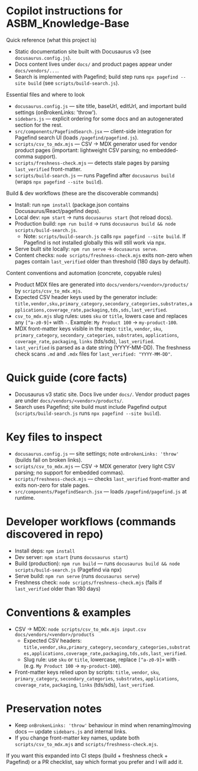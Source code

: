 <!--
Guidance for AI coding agents working on the Masonry Knowledge Base
Do not add aspirational advice — document only what is discoverable in the repo.
-->
# Copilot instructions for ASBM_Knowledge-Base

Quick reference (what this project is)
- Static documentation site built with Docusaurus v3 (see `docusaurus.config.js`).
- Docs content lives under `docs/` and product pages appear under `docs/vendors/...`.
- Search is implemented with Pagefind; build step runs `npx pagefind --site build` (see `scripts/build-search.js`).

Essential files and where to look
- `docusaurus.config.js` — site title, baseUrl, editUrl, and important build settings (onBrokenLinks: 'throw').
- `sidebars.js` — explicit ordering for some docs and an autogenerated section for the rest.
- `src/components/PagefindSearch.jsx` — client-side integration for Pagefind search UI (loads `/pagefind/pagefind.js`).
- `scripts/csv_to_mdx.mjs` — CSV → MDX generator used for vendor product pages (important: lightweight CSV parsing; no embedded-comma support).
- `scripts/freshness-check.mjs` — detects stale pages by parsing `last_verified` front-matter.
- `scripts/build-search.js` — runs Pagefind after `docusaurus build` (wraps `npx pagefind --site build`).

Build & dev workflows (these are the discoverable commands)
- Install: run `npm install` (package.json contains Docusaurus/React/pagefind deps).
- Local dev: `npm start` -> runs `docusaurus start` (hot reload docs).
- Production build: `npm run build` -> runs `docusaurus build && node scripts/build-search.js`.
  - Note: `scripts/build-search.js` calls `npx pagefind --site build`. If Pagefind is not installed globally this will still work via npx.
- Serve built site locally: `npm run serve` -> `docusaurus serve`.
- Content checks: `node scripts/freshness-check.mjs` exits non-zero when pages contain `last_verified` older than threshold (180 days by default).

Content conventions and automation (concrete, copyable rules)
- Product MDX files are generated into `docs/vendors/<vendor>/products/` by `scripts/csv_to_mdx.mjs`.
- Expected CSV header keys used by the generator include: `title,vendor,sku,primary_category,secondary_categories,substrates,applications,coverage_rate,packaging,tds,sds,last_verified`.
- `csv_to_mdx.mjs` slug rules: uses `sku` or `title`, lowers case and replaces any `[^a-z0-9]+` with `-`. Example: `My Product 100` -> `my-product-100`.
- MDX front-matter keys visible in the repo: `title`, `vendor`, `sku`, `primary_category`, `secondary_categories`, `substrates`, `applications`, `coverage_rate`, `packaging`, `links` (tds/sds), `last_verified`.
- `last_verified` is parsed as a date string (YYYY-MM-DD). The freshness check scans `.md` and `.mdx` files for `last_verified: "YYYY-MM-DD"`.

<!--
Repository-specific Copilot guidance for ASBM_Knowledge-Base.
Document only what is discoverable in the repo (no aspirational advice).
-->

# Quick guide (core facts)

- Docusaurus v3 static site. Docs live under `docs/`. Vendor product pages are under `docs/vendors/<vendor>/products/`.
- Search uses Pagefind; site build must include Pagefind output (`scripts/build-search.js` runs `npx pagefind --site build`).

# Key files to inspect

- `docusaurus.config.js` — site settings; note `onBrokenLinks: 'throw'` (builds fail on broken links).
- `scripts/csv_to_mdx.mjs` — CSV → MDX generator (very light CSV parsing; no support for embedded commas).
- `scripts/freshness-check.mjs` — checks `last_verified` front-matter and exits non-zero for stale pages.
- `src/components/PagefindSearch.jsx` — loads `/pagefind/pagefind.js` at runtime.

# Developer workflows (commands discovered in repo)

- Install deps: `npm install`
- Dev server: `npm start` (runs `docusaurus start`)
- Build (production): `npm run build` — runs `docusaurus build && node scripts/build-search.js` (Pagefind via npx)
- Serve build: `npm run serve` (runs `docusaurus serve`)
- Freshness check: `node scripts/freshness-check.mjs` (fails if `last_verified` older than 180 days)

# Conventions & examples

- CSV → MDX: `node scripts/csv_to_mdx.mjs input.csv docs/vendors/<vendor>/products`
  - Expected CSV headers: `title,vendor,sku,primary_category,secondary_categories,substrates,applications,coverage_rate,packaging,tds,sds,last_verified`.
  - Slug rule: use `sku` or `title`, lowercase, replace `[^a-z0-9]+` with `-` (e.g. `My Product 100` -> `my-product-100`).
- Front-matter keys relied upon by scripts: `title`, `vendor`, `sku`, `primary_category`, `secondary_categories`, `substrates`, `applications`, `coverage_rate`, `packaging`, `links` (tds/sds), `last_verified`.

# Preservation notes

- Keep `onBrokenLinks: 'throw'` behaviour in mind when renaming/moving docs — update `sidebars.js` and internal links.
- If you change front-matter key names, update both `scripts/csv_to_mdx.mjs` and `scripts/freshness-check.mjs`.

If you want this expanded into CI steps (build + freshness check + Pagefind) or a PR checklist, say which format you prefer and I will add it.
